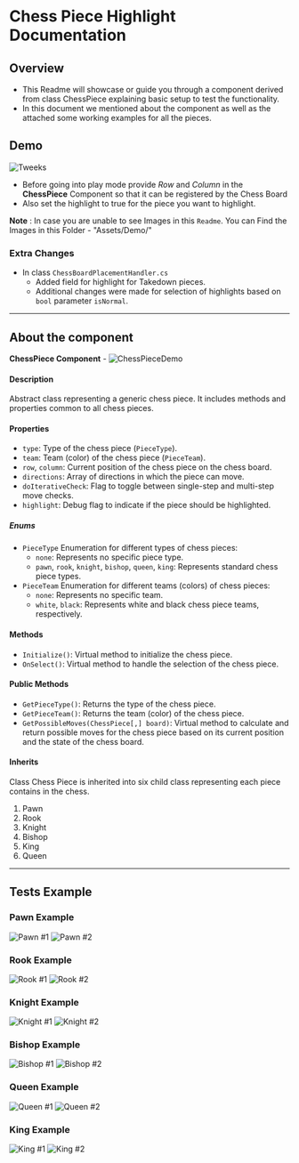 # Chess Piece Highlight Documentation

## Overview

- This Readme will showcase or guide you through a component derived from class ChessPiece explaining basic setup to test the functionality.
- In this document we mentioned about the component as well as the attached some working examples for all the pieces.

## Demo

![Tweeks](Demo/TweeksForTest.png)

- Before going into play mode provide *Row* and *Column* in the **ChessPiece** Component so that it can be registered by the Chess Board
- Also set the highlight to true for the piece you want to highlight.

**Note** : In case you are unable to see Images in this `Readme`. You can Find the Images in this Folder - "Assets/Demo/"

### Extra Changes 

- In class `ChessBoardPlacementHandler.cs`
  - Added field for highlight for Takedown pieces.
  - Additional changes were made for selection of highlights based on `bool` parameter `isNormal`.

--- 

## About the component
**ChessPiece Component** - 
![ChessPieceDemo](Demo/ChessPieceComponent.png)

#### Description
Abstract class representing a generic chess piece. It includes methods and properties common to all chess pieces.

#### Properties

- `type`: Type of the chess piece (`PieceType`).
- `team`: Team (color) of the chess piece (`PieceTeam`).
- `row`, `column`: Current position of the chess piece on the chess board.
- `directions`: Array of directions in which the piece can move.
- `doIterativeCheck`: Flag to toggle between single-step and multi-step move checks.
- `highlight`: Debug flag to indicate if the piece should be highlighted.

##### Enums

-  `PieceType`
    Enumeration for different types of chess pieces:
    - `none`: Represents no specific piece type.
    - `pawn`, `rook`, `knight`, `bishop`, `queen`, `king`: Represents standard chess piece types.
-  `PieceTeam`
    Enumeration for different teams (colors) of chess pieces:
    - `none`: Represents no specific team.
    - `white`, `black`: Represents white and black chess piece teams, respectively.

#### Methods

- `Initialize()`: Virtual method to initialize the chess piece.
- `OnSelect()`: Virtual method to handle the selection of the chess piece.

#### Public Methods

- `GetPieceType()`: Returns the type of the chess piece.
- `GetPieceTeam()`: Returns the team (color) of the chess piece.
- `GetPossibleMoves(ChessPiece[,] board)`: Virtual method to calculate and return possible moves for the chess piece based on its current position and the state of the chess board.

#### Inherits

Class Chess Piece is inherited into six child class representing each piece contains in the chess.
1. Pawn
2. Rook
3. Knight
4. Bishop
5. King
6. Queen

---

## Tests Example

### Pawn Example

![Pawn #1](Demo/Pawn_1.png)
![Pawn #2](Demo/Pawn_2.png)

### Rook Example

![Rook #1](Demo/Rook_1.png)
![Rook #2](Demo/Rook_2.png)

### Knight Example

![Knight #1](Demo/Knight_1.png)
![Knight #2](Demo/Knight_2.png)

### Bishop Example

![Bishop #1](Demo/Bishop_1.png)
![Bishop #2](Demo/Bishop_2.png)

### Queen Example

![Queen #1](Demo/Queen_1.png)
![Queen #2](Demo/Queen_2.png)

### King Example

![King #1](Demo/King_1.png)
![King #2](Demo/King_2.png)
